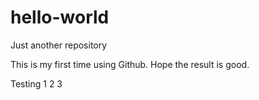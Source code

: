 # hello-world
Just another repository

This is my first time using Github. Hope the result is good.

Testing 1 2 3
